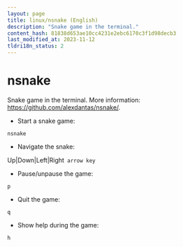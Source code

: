 ```yaml
---
layout: page
title: linux/nsnake (English)
description: "Snake game in the terminal."
content_hash: 81838d653ae10cc4231e2ebc6170c3f1d98decb3
last_modified_at: 2023-11-12
tldri18n_status: 2
---
```

# nsnake

Snake game in the terminal.
More information: <https://github.com/alexdantas/nsnake/>.

- Start a snake game:

`nsnake`

- Navigate the snake:

<span class="tldr-var badge badge-pill bg-dark-lm bg-white-dm text-white-lm text-dark-dm font-weight-bold">Up|Down|Left|Right</span>` arrow key`

- Pause/unpause the game:

`p`

- Quit the game:

`q`

- Show help during the game:

`h`
